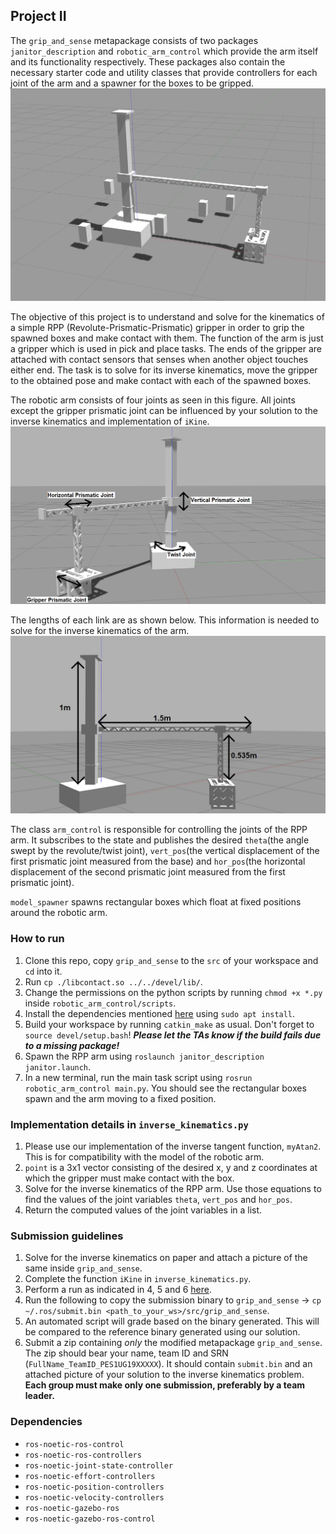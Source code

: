 ## Project II
The `grip_and_sense` metapackage consists of two packages `janitor_description` and `robotic_arm_control` which provide
the arm itself and its functionality respectively. These packages also contain the necessary starter code and utility classes 
that provide controllers for each joint of the arm and a spawner for the boxes to be gripped.
![figure of the setup](../robotic_arm.png)

The objective of this project is to understand and solve for the kinematics of a simple RPP (Revolute-Prismatic-Prismatic)
gripper in order to grip the spawned boxes and make contact with them. The function of the arm is just a gripper which is used in
pick and place tasks. The ends of the gripper are attached with contact sensors that senses when another object touches either end. The task is to solve for its inverse kinematics, move the gripper to the obtained pose and make contact with each
of the spawned boxes.

The robotic arm consists of four joints as seen in this figure. All joints except the gripper prismatic joint can be influenced
by your solution to the inverse kinematics and implementation of `iKine`.
![figure of joints in arm](../Joints.png)

The lengths of each link are as shown below. This information is needed to solve for the inverse kinematics of the arm.
![figure of link lengths of arm](../Lengths.png)

The class `arm_control` is responsible for controlling the joints of the RPP arm. It subscribes to the state and
publishes the desired `theta`(the angle swept by the revolute/twist joint), `vert_pos`(the vertical displacement of the first prismatic joint measured from the base) and `hor_pos`(the horizontal displacement of the second prismatic joint measured from
the first prismatic joint).

`model_spawner` spawns rectangular boxes which float at fixed positions around the robotic arm.

### How to run
1. Clone this repo, copy `grip_and_sense` to the `src` of your workspace and `cd` into it.
1. Run `cp ./libcontact.so ../../devel/lib/`.
1. Change the permissions on the python scripts by running `chmod +x *.py` inside `robotic_arm_control/scripts`.
1. Install the dependencies mentioned [here](#dependencies) using `sudo apt install`.
1. Build your workspace by running `catkin_make` as usual. Don't forget to `source devel/setup.bash`! ***Please let the TAs know if the build fails due to a missing package!***
1. Spawn the RPP arm using `roslaunch janitor_description janitor.launch`.
1. In a new terminal, run the main task script using `rosrun robotic_arm_control main.py`. You should see
the rectangular boxes spawn and the arm moving to a fixed position.

### Implementation details in `inverse_kinematics.py`
1. Please use our implementation of the inverse tangent function, `myAtan2`. This is for compatibility with the model of
the robotic arm.
1. `point` is a 3x1 vector consisting of the desired x, y and z coordinates at which the gripper must make contact with the box.
1. Solve for the inverse kinematics of the RPP arm. Use those equations to find the values of the joint variables `theta`,
`vert_pos` and `hor_pos`.
1. Return the computed values of the joint variables in a list.

### Submission guidelines
1. Solve for the inverse kinematics on paper and attach a picture of the same inside `grip_and_sense`.
1. Complete the function `iKine` in `inverse_kinematics.py`.
1. Perform a run as indicated in 4, 5 and 6 [here](#how-to-run).
1. Run the following to copy the submission binary to `grip_and_sense` -> `cp ~/.ros/submit.bin <path_to_your_ws>/src/grip_and_sense`.
1. An automated script will grade based on the binary generated. This will be compared to the reference binary generated using our solution.
1. Submit a zip containing _only_ the modified metapackage `grip_and_sense`. The zip should bear your name, team ID and SRN (`FullName_TeamID_PES1UG19XXXXX`). It should contain `submit.bin` and an attached picture of your solution to the inverse kinematics problem. **Each group must make only one submission, preferably by a team leader.**

### Dependencies
- `ros-noetic-ros-control`
- `ros-noetic-ros-controllers`
- `ros-noetic-joint-state-controller`
- `ros-noetic-effort-controllers`
- `ros-noetic-position-controllers`
- `ros-noetic-velocity-controllers`
- `ros-noetic-gazebo-ros`
- `ros-noetic-gazebo-ros-control`
